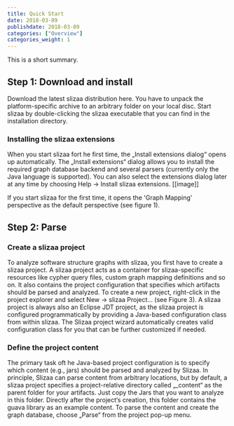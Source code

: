 ```yaml
---
title: Quick Start
date: 2018-03-09
publishdate: 2018-03-09
categories: ["Overview"]
categories_weight: 1
---
```


This is a short summary.<!--more--> 

## Step 1: Download and install

Download the latest slizaa distribution here. You have to unpack the platform-specific archive to an arbitrary folder on your local disc. Start slizaa by double-clicking the slizaa executable that you can find in the installation directory.

### Installing the slizaa extensions
When you start slizaa fort he first time, the „Install extensions dialog“ opens up automatically. The „Install extensions“ dialog allows you to install the required graph database backend and several parsers (currently only the Java language is supported). You can also select the extensions dialog later at any time by choosing Help → Install slizaa extensions.
[[image]]

If you start slizaa for the first time, it opens the 'Graph Mapping' perspective as the default perspective (see figure 1).

## Step 2: Parse  

### Create a slizaa project
To analyze software structure graphs with slizaa, you first have to create a slizaa project. A slizaa project acts as a container for slizaa-specific resources like cypher query files, custom graph mapping definitions and so on. It also contains the project configuration that specifies which artifacts should be parsed and analyzed.
To create a new project, right-click in the project explorer and select New → slizaa Project… (see Figure 3).
A slizaa project is always also an Eclipse JDT project, as the slizaa project is configured programmatically by providing a Java-based configuration class from within slizaa. The Slizaa project wizard automatically creates valid configuration class for you that can be further customized if needed.

### Define the project content
The primary task oft he Java-based project configuration is to specify which content (e.g., jars) should be parsed and analyzed by Slizaa. In principle, Slizaa can parse content from arbitrary locations, but by default, a slizaa project specifies a project-relative directory called „_content“ as the parent folder for your artifacts. Just copy the Jars that you want to analyze in this folder. Directly after the project‘s creation, this folder contains the guava library as an example content. 
To parse the content and create the graph database, choose „Parse“ from the project pop-up menu.